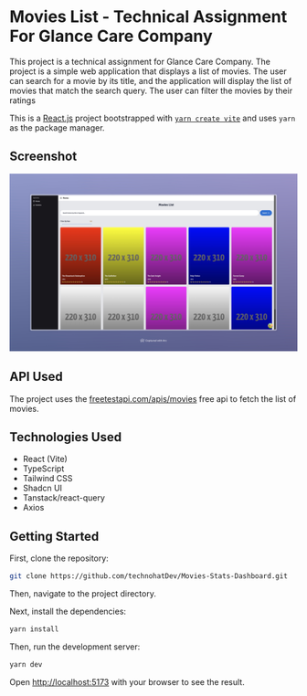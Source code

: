 # Movies List - Technical Assignment For Glance Care Company

This project is a technical assignment for Glance Care Company. The project is a simple web application that displays a list of movies. The user can search for a movie by its title, and the application will display the list of movies that match the search query. The user can filter the movies by their ratings

This is a [React.js](https://react.dev/) project bootstrapped with [`yarn create vite`](https://vite.dev/guide/) and uses `yarn` as the package manager.

## Screenshot

![Movies List](./docs/images/screenshot.jpeg)

## API Used

The project uses the [freetestapi.com/apis/movies](https://www.freetestapi.com/apis/movies) free api to fetch the list of movies.

## Technologies Used

- React (Vite)
- TypeScript
- Tailwind CSS
- Shadcn UI
- Tanstack/react-query
- Axios

## Getting Started

First, clone the repository:

```bash
git clone https://github.com/technohatDev/Movies-Stats-Dashboard.git
```

Then, navigate to the project directory.

Next, install the dependencies:

```bash
yarn install
```

Then, run the development server:

```bash
yarn dev
```

Open [http://localhost:5173](http://localhost:5173) with your browser to see the result.
